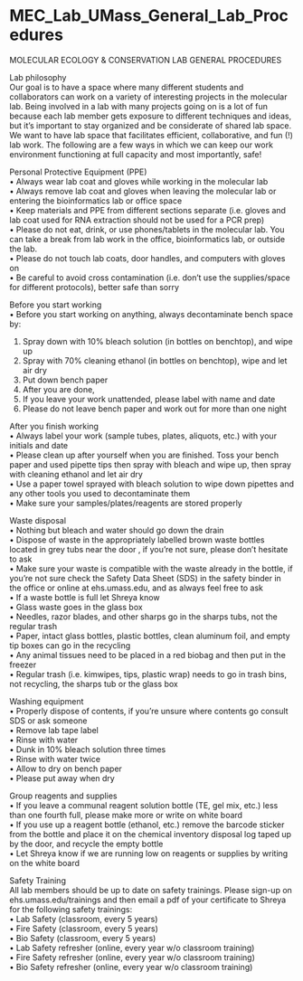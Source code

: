 # MEC_Lab_UMass_General_Lab_Procedures

MOLECULAR ECOLOGY & CONSERVATION LAB GENERAL PROCEDURES

Lab philosophy<br />
Our goal is to have a space where many different students and collaborators can work on a variety of interesting projects in the molecular lab. Being involved in a lab with many projects going on is a lot of fun because each lab member gets exposure to different techniques and ideas, but it’s important to stay organized and be considerate of shared lab space.  We want to have lab space that facilitates efficient, collaborative, and fun (!) lab work. The following are a few ways in which we can keep our work environment functioning at full capacity and most importantly, safe! 

Personal Protective Equipment (PPE)<br />
•	Always wear lab coat and gloves while working in the molecular lab<br />
•	Always remove lab coat and gloves when leaving the molecular lab or entering the bioinformatics lab or office space<br />
•	Keep materials and PPE from different sections separate (i.e. gloves and lab coat used for RNA extraction should not be used for a PCR   prep)<br />
•	Please do not eat, drink, or use phones/tablets in the molecular lab. You can take a break from lab work in the office, bioinformatics   lab, or outside the lab.<br />
•	Please do not touch lab coats, door handles, and computers with gloves on<br />
•	Be careful to avoid cross contamination (i.e. don’t use the supplies/space for different protocols), better safe than sorry<br />

Before you start working<br />
•	Before you start working on anything, always decontaminate bench space by:
  1.	Spray down with 10% bleach solution (in bottles on benchtop), and wipe up
  2.	Spray with 70% cleaning ethanol (in bottles on benchtop), wipe and let air dry
  3.	Put down bench paper
  4.	After you are done, 
  5.	If you leave your work unattended, please label with name and date
  6.	Please do not leave bench paper and work out for more than one night

After you finish working<br />
•	Always label your work (sample tubes, plates, aliquots, etc.) with your initials and date<br />
•	Please clean up after yourself when you are finished. Toss your bench paper and used pipette tips then spray with bleach and wipe up,   then spray with cleaning ethanol and let air dry<br />
•	Use a paper towel sprayed with bleach solution to wipe down pipettes and any other tools you used to decontaminate them<br /> 
•	Make sure your samples/plates/reagents are stored properly <br />

Waste disposal<br />
•	Nothing but bleach and water should go down the drain<br />
•	Dispose of waste in the appropriately labelled brown waste bottles located in grey tubs near the door , if you’re not sure, please       don’t hesitate to ask<br />
•	Make sure your waste is compatible with the waste already in the bottle, if you’re not sure check the Safety Data Sheet (SDS) in the     safety binder in the office or online at ehs.umass.edu, and as always feel free to ask <br />
•	If a waste bottle is full let Shreya know<br />
•	Glass waste goes in the glass box<br />
•	Needles, razor blades, and other sharps go in the sharps tubs, not the regular trash<br />
•	Paper, intact glass bottles, plastic bottles, clean aluminum foil, and empty tip boxes can go in the recycling<br />
•	Any animal tissues need to be placed in a red biobag and then put in the freezer<br />
•	Regular trash (i.e. kimwipes, tips, plastic wrap) needs to go in trash bins, not recycling, the sharps tub or the glass box<br />

Washing equipment<br />
•	Properly dispose of contents, if you’re unsure where contents go consult SDS or ask someone<br />
•	Remove lab tape label<br />
•	Rinse with water<br />
•	Dunk in 10% bleach solution three times<br />
•	Rinse with water twice<br />
•	Allow to dry on bench paper<br />
•	Please put away when dry <br />

Group reagents and supplies<br />
•	If you leave a communal reagent solution bottle (TE, gel mix, etc.) less than one fourth full, please make more or write on white       board <br />
•	If you use up a reagent bottle (ethanol, etc.) remove the barcode sticker from the bottle and place it on the chemical inventory         disposal log taped up by the door, and recycle the empty bottle<br />
•	Let Shreya know if we are running low on reagents or supplies by writing on the white board<br />

Safety Training <br />
All lab members should be up to date on safety trainings. Please sign-up on ehs.umass.edu/trainings and then email a pdf of your certificate to Shreya for the following safety trainings:<br />
•	Lab Safety (classroom, every 5 years) <br />
•	Fire Safety (classroom, every 5 years) <br />
•	Bio Safety (classroom, every 5 years) <br />
•	Lab Safety refresher (online, every year w/o classroom training)<br />
•	Fire Safety refresher (online, every year w/o classroom training)<br />
•	Bio Safety refresher (online, every year w/o classroom training)<br />
